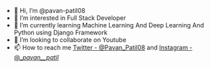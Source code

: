 - 👋 Hi, I’m @pavan-patil08
- 👀 I’m interested in Full Stack Developer
- 🌱 I’m currently learning Machine Learning And Deep Learning And Python using Django Framework
- 💞️ I’m looking to collaborate on Youtube
- 📫 How to reach me  [Twitter - @Pavan_Patil08](https://twitter.com/Pavan_Patil08) and [Instagram - @__pavan__patil_](https://www.instagram.com/__pavan__patil_/)
